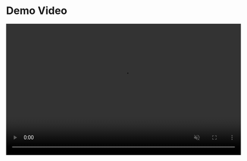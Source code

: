 # Demo Video

<video width="640" height="360" autoplay loop muted playsinline>
  <source src="https://res.cloudinary.com/dvzei06gf/video/upload/v1741526364/xvsrsfqasmjuicog27oe.mp4" type="video/mp4">
  Your browser does not support the video tag.
</video>
